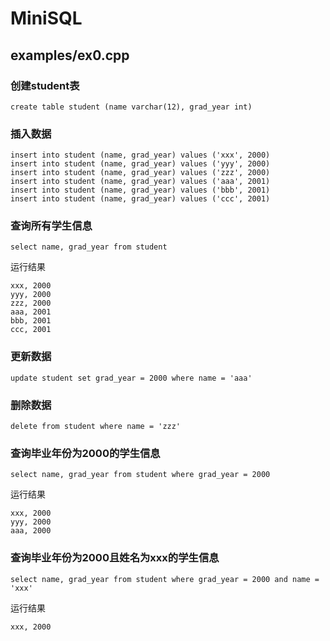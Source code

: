 # MiniSQL

## examples/ex0.cpp

### 创建student表
```
create table student (name varchar(12), grad_year int)
```

### 插入数据
```
insert into student (name, grad_year) values ('xxx', 2000)
insert into student (name, grad_year) values ('yyy', 2000)
insert into student (name, grad_year) values ('zzz', 2000)
insert into student (name, grad_year) values ('aaa', 2001)
insert into student (name, grad_year) values ('bbb', 2001)
insert into student (name, grad_year) values ('ccc', 2001)
```

### 查询所有学生信息
```
select name, grad_year from student
```
运行结果
```
xxx, 2000
yyy, 2000
zzz, 2000
aaa, 2001
bbb, 2001
ccc, 2001
```

### 更新数据
```
update student set grad_year = 2000 where name = 'aaa'
```

### 删除数据
```
delete from student where name = 'zzz'
```

### 查询毕业年份为2000的学生信息
```
select name, grad_year from student where grad_year = 2000
```
运行结果
```
xxx, 2000
yyy, 2000
aaa, 2000
```

### 查询毕业年份为2000且姓名为xxx的学生信息
```
select name, grad_year from student where grad_year = 2000 and name = 'xxx'
```
运行结果
```
xxx, 2000
```